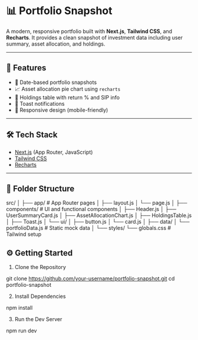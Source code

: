 # 📊 Portfolio Snapshot

A modern, responsive portfolio  built with **Next.js**, **Tailwind CSS**, and **Recharts**. It provides a clean snapshot of investment data including user summary, asset allocation, and holdings.

---

## 🚀 Features

- 📅 Date-based portfolio snapshots
- 📈 Asset allocation pie chart using `recharts`
- 💼 Holdings table with return % and SIP info
- 🔔 Toast notifications
- 📱 Responsive design (mobile-friendly)

---

## 🛠 Tech Stack

- [Next.js](https://nextjs.org/) (App Router, JavaScript)
- [Tailwind CSS](https://tailwindcss.com/)
- [Recharts](https://recharts.org/)

---

## 📂 Folder Structure
src/
│
├── app/ # App Router pages
│ ├── layout.js
│ └── page.js
│
├── components/ # UI and functional components
│ ├── Header.js
│ ├── UserSummaryCard.js
│ ├── AssetAllocationChart.js
│ ├── HoldingsTable.js
│ ├── Toast.js
│ └── ui/
│ ├── button.js
│ └── card.js
│
├── data/
│ └── portfolioData.js # Static mock data
│
└── styles/
└── globals.css # Tailwind setup

## ⚙️ Getting Started

1. Clone the Repository

git clone https://github.com/your-username/portfolio-snapshot.git
cd portfolio-snapshot

2. Install Dependencies

npm install

3. Run the Dev Server

npm run dev

